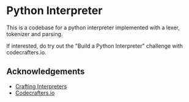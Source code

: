 # Python Interpreter

This is a codebase for a python interpreter implemented with a lexer, tokenizer and parsing.

If interested, do try out the "Build a Python Interpreter" challenge with codecrafters.io. 



## Acknowledgements

 - [Crafting Interpreters](https://craftinginterpreters.com/)
 - [Codecrafters.io](https://codecrafters.io/)


